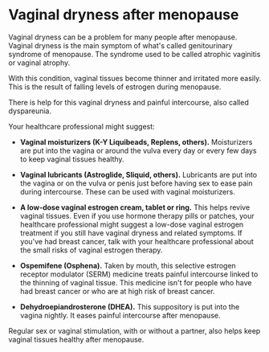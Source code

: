 # Vaginal dryness after menopause

Vaginal dryness can be a problem for many people after menopause. Vaginal dryness is the main symptom of what's called genitourinary syndrome of menopause. The syndrome used to be called atrophic vaginitis or vaginal atrophy.

With this condition, vaginal tissues become thinner and irritated more easily. This is the result of falling levels of estrogen during menopause.

There is help for this vaginal dryness and painful intercourse, also called dyspareunia. 

Your healthcare professional might suggest:

*   **Vaginal moisturizers (K-Y Liquibeads, Replens, others).** Moisturizers are put into the vagina or around the vulva every day or every few days to keep vaginal tissues healthy.

*   **Vaginal lubricants (Astroglide, Sliquid, others).** Lubricants are put into the vagina or on the vulva or penis just before having sex to ease pain during intercourse. These can be used with vaginal moisturizers.

*   **A low-dose vaginal estrogen cream, tablet or ring.** This helps revive vaginal tissues. Even if you use hormone therapy pills or patches, your healthcare professional might suggest a low-dose vaginal estrogen treatment if you still have vaginal dryness and related symptoms. If you've had breast cancer, talk with your healthcare professional about the small risks of vaginal estrogen therapy.

*   **Ospemifene (Osphena).** Taken by mouth, this selective estrogen receptor modulator (SERM) medicine treats painful intercourse linked to the thinning of vaginal tissue. This medicine isn't for people who have had breast cancer or who are at high risk of breast cancer.

*   **Dehydroepiandrosterone (DHEA).** This suppository is put into the vagina nightly. It eases painful intercourse after menopause.

Regular sex or vaginal stimulation, with or without a partner, also helps keep vaginal tissues healthy after menopause.